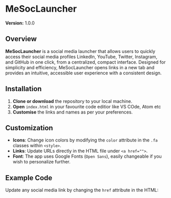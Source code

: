 # MeSocLauncher

**Version:** 1.0.0

## Overview
**MeSocLauncher** is a social media launcher that allows users to quickly access their social media profiles LinkedIn, YouTube, Twitter, Instagram, and GitHub in one click, from a centralized, compact interface. Designed for simplicity and efficiency, MeSocLauncher opens links in a new tab and provides an intuitive, accessible user experience with a consistent design.

## Installation
1. **Clone or download** the repository to your local machine.
2. **Open** `index.html` in your favourite code editior like VS COde, Atom etc
3. **Customise** the links and names as per your preferences.

## Customization
- **Icons**: Change icon colors by modifying the `color` attribute in the `.fa` classes within `<style>`.
- **Links**: Update URLs directly in the HTML file under `<a href="">`.
- **Font**: The app uses Google Fonts (`Open Sans`), easily changeable if you wish to personalize further.

## Example Code
Update any social media link by changing the `href` attribute in the HTML:

